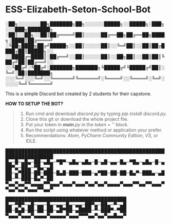 # ESS-Elizabeth-Seton-School-Bot

░██╗░░░░░░░██╗███████╗██╗░░░░░░█████╗░░█████╗░███╗░░░███╗███████╗
░██║░░██╗░░██║██╔════╝██║░░░░░██╔══██╗██╔══██╗████╗░████║██╔════╝
░╚██╗████╗██╔╝█████╗░░██║░░░░░██║░░╚═╝██║░░██║██╔████╔██║█████╗░░
░░████╔═████║░██╔══╝░░██║░░░░░██║░░██╗██║░░██║██║╚██╔╝██║██╔══╝░░
░░╚██╔╝░╚██╔╝░███████╗███████╗╚█████╔╝╚█████╔╝██║░╚═╝░██║███████╗
░░░╚═╝░░░╚═╝░░╚══════╝╚══════╝░╚════╝░░╚════╝░╚═╝░░░░░╚═╝╚══════╝

This is a simple Discord bot created by 2 students for their capstone.  

**HOW TO SETUP THE BOT?**
> 1. Run cmd and download *discord.py* by typing *pip install discord.py*.    
> 2. Clone this git or download the whole project file.  
> 3. Put your token in *__main__.py* in the *token = ''* block.  
> 4. Run the script using whatever method or application your prefer.  
> 5. Recommendations: *Atom*, *PyCharm Community Edition*, *VS*, or IDLE.  

█████████████████████████████████████████████████████████████████
█▄─█─▄█▄─██─▄█▄─▀█▀─▄█▄─▄█▄─█─▄█─▄▄─█▄─▀█▄─▄█▄─█─▄██▀▄─██▄─▀█▄─▄█
██─▄▀███─██─███─█▄█─███─███─▄▀██─██─██─█▄▀─███▄─▄███─▀─███─█▄▀─██
▀▄▄▀▄▄▀▀▄▄▄▄▀▀▄▄▄▀▄▄▄▀▄▄▄▀▄▄▀▄▄▀▄▄▄▄▀▄▄▄▀▀▄▄▀▀▄▄▄▀▀▄▄▀▄▄▀▄▄▄▀▀▄▄▀


██████████████████████████████████████
█▄─▀█▀─▄█─▄▄─█▄─▄▄─█▄─▄▄─██▀▄─██▄─▀─▄█
██─█▄█─██─██─██─▄█▀██─▄████─▀─███▀─▀██
▀▄▄▄▀▄▄▄▀▄▄▄▄▀▄▄▄▄▄▀▄▄▄▀▀▀▄▄▀▄▄▀▄▄█▄▄▀  
  
  
  
  
